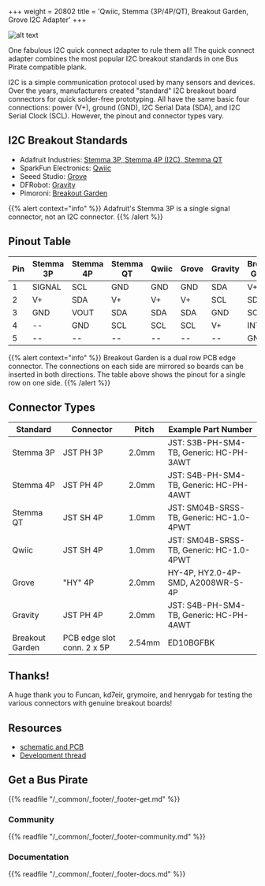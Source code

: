 +++
weight = 20802
title = 'Qwiic, Stemma (3P/4P/QT), Breakout Garden, Grove I2C Adapter'
+++

![alt text](/images/docs/qwiic-stemma-breakout-garden-grove-adapter/image-1.png)

One fabulous I2C quick connect adapter to rule them all! The quick connect adapter combines the most popular I2C breakout standards in one Bus Pirate compatible plank.

I2C is a simple communication protocol used by many sensors and devices. Over the years, manufacturers created "standard" I2C breakout board connectors for quick solder-free prototyping. All have the same basic four connections: power (V+), ground (GND), I2C Serial Data (SDA), and I2C Serial Clock (SCL). However, the pinout and connector types vary. 



## I2C Breakout Standards

- Adafruit Industries: [Stemma 3P, Stemma 4P (I2C), Stemma QT](https://learn.adafruit.com/introducing-adafruit-stemma-qt/technical-specs)
- SparkFun Electronics: [Qwiic](https://www.sparkfun.com/qwiic)
- Seeed Studio: [Grove](https://wiki.seeedstudio.com/Grove_System/)
- DFRobot: [Gravity](https://www.dfrobot.com/gravity)
- Pimoroni: [Breakout Garden](https://shop.pimoroni.com/collections/breakout-garden)

{{% alert context="info" %}}
Adafruit's Stemma 3P is a single signal connector, not an I2C connector. 
{{% /alert %}}

## Pinout Table

|Pin| Stemma 3P| Stemma 4P |Stemma QT| Qwiic | Grove | Gravity | Breakout Garden |
|---|---|---|---|---|---|---|---|
|1  |SIGNAL        |   SCL     |GND    |   GND |   GND | SDA       |   V+|
|2  |V+         |   SDA     |V+     |   V+  |   V+  | SCL       |   SDA|
|3  |GND       |   VOUT    |SDA    |   SDA |   SDA | GND       |   SCL|
|4  |--         |   GND     |SCL    |   SCL |   SCL | V+        |   INT|
|5  |--         |   --      |--     |   --  |   --  | --        |   GND|

{{% alert context="info" %}}
Breakout Garden is a dual row PCB edge connector. The connections on each side are mirrored so boards can be inserted in both directions. The table above shows the pinout for a single row on one side.
{{% /alert %}}

## Connector Types

|Standard | Connector | Pitch | Example Part Number |
|---|---|---|---|
| Stemma 3P | JST PH 3P | 2.0mm |JST: S3B-PH-SM4-TB, Generic: HC-PH-3AWT|
| Stemma 4P | JST PH 4P | 2.0mm |JST: S4B-PH-SM4-TB, Generic: HC-PH-4AWT|
| Stemma QT | JST SH 4P | 1.0mm |JST: SM04B-SRSS-TB, Generic: HC-1.0-4PWT|
| Qwiic     | JST SH 4P | 1.0mm |JST: SM04B-SRSS-TB, Generic: HC-1.0-4PWT|
| Grove     | "HY" 4P | 2.0mm |HY-4P, HY2.0-4P-SMD, A2008WR-S-4P|
| Gravity   | JST PH 4P | 2.0mm |JST: S4B-PH-SM4-TB, Generic: HC-PH-4AWT|
| Breakout Garden | PCB edge slot conn. 2 x 5P | 2.54mm |ED10BGFBK|

## Thanks!

A huge thank you to Funcan, kd7eir, grymoire, and henrygab for testing the various connectors with genuine breakout boards! 

## Resources

-  [schematic and PCB]()
- [Development thread](https://forum.buspirate.com/t/qwiic-stemma-qt-breakout-garden-grove-plank/1177)

## Get a Bus Pirate

{{% readfile "/_common/_footer/_footer-get.md" %}}

### Community 

{{% readfile "/_common/_footer/_footer-community.md" %}}

### Documentation

{{% readfile "/_common/_footer/_footer-docs.md" %}}



